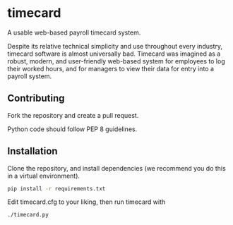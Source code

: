 timecard
========

A usable web-based payroll timecard system.

Despite its relative technical simplicity and use throughout every industry, timecard software is almost universally bad.
Timecard was imagined as a robust, modern, and user-friendly web-based system for employees to log their worked hours, 
and for managers to view their data for entry into a payroll system. 

Contributing
------------

Fork the repository and create a pull request.

Python code should follow PEP 8 guidelines.

Installation
------------

Clone the repository, and install dependencies (we recommend you do this in a virtual environment).
```bash
pip install -r requirements.txt
```

Edit timecard.cfg to your liking, then run timecard with 
```bash
./timecard.py
```
